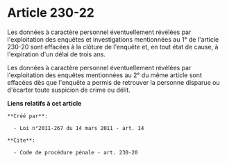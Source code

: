 # Article 230-22

Les données à caractère personnel éventuellement révélées par l'exploitation des enquêtes et investigations mentionnées au 1°
de l'article 230-20 sont effacées à la clôture de l'enquête et, en tout état de cause, à l'expiration d'un délai de trois
ans. 

Les données à caractère personnel éventuellement révélées par l'exploitation des enquêtes mentionnées au 2° du même article
sont effacées dès que l'enquête a permis de retrouver la personne disparue ou d'écarter toute suspicion de crime ou délit.

**Liens relatifs à cet article**

	**Créé par**:

	  - Loi n°2011-267 du 14 mars 2011 - art. 14

	**Cite**:

	  - Code de procédure pénale - art. 230-20
